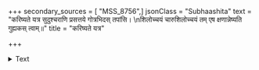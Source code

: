 +++
secondary_sources = [ "MSS_8756",]
jsonClass = "Subhaashita"
text = "करिष्यते यत्र सुदुश्चराणि प्रसत्तये गोत्रभिदस् तपांसि।  \nशिलोच्चयं चारुशिलोच्चयं तम् एष क्षणान्नेष्यति गुह्यकस् त्वाम्॥"
title = "करिष्यते यत्र"

+++

<details><summary>Text</summary>

करिष्यते यत्र सुदुश्चराणि प्रसत्तये गोत्रभिदस् तपांसि।  
शिलोच्चयं चारुशिलोच्चयं तम् एष क्षणान्नेष्यति गुह्यकस् त्वाम्॥
</details>
